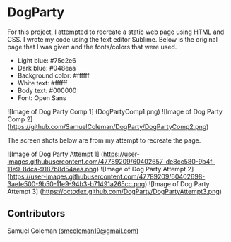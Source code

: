 # DogParty

For this project, I attempted to recreate a static web page using HTML and CSS. I wrote my code using the text editor Sublime. Below is the original page that I was given and the fonts/colors that were used.

* Light blue: #75e2e6
* Dark blue: #048eaa
* Background color: #ffffff
* White text: #ffffff
* Body text: #000000
* Font: Open Sans

![Image of Dog Party Comp 1]
(DogPartyComp1.png)
![Image of Dog Party Comp 2]
(https://github.com/SamuelColeman/DogParty/DogPartyComp2.png)

The screen shots below are from my attempt to recreate the page.

![Image of Dog Party Attempt 1]
(https://user-images.githubusercontent.com/47789209/60402657-de8cc580-9b4f-11e9-8dca-9187b8d54aea.png)
![Image of Dog Party Attempt 2]
(https://user-images.githubusercontent.com/47789209/60402698-3aefe500-9b50-11e9-94b3-b71491a265cc.png)
![Image of Dog Party Attempt 3]
(https://octodex.github.com/DogParty/DogPartyAttempt3.png)

## Contributors 

Samuel Coleman (smcoleman19@gmail.com)
